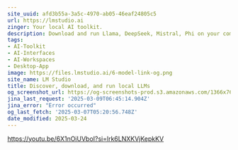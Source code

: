 ```yaml
---
site_uuid: afd3b55a-3a5c-4970-ab05-46eaf24805c5
url: https://lmstudio.ai
zinger: Your local AI toolkit.
description: Download and run Llama, DeepSeek, Mistral, Phi on your computer.
tags:
- AI-Toolkit
- AI-Interfaces
- AI-Workspaces
- Desktop-App
image: https://files.lmstudio.ai/6-model-link-og.png
site_name: LM Studio
title: Discover, download, and run local LLMs
og_screenshot_url: https://og-screenshots-prod.s3.amazonaws.com/1366x768/80/false/6751d818724ffdd34db94495dff2ad1b8f9768ba269fb8575395e2fdc3884040.jpeg
jina_last_request: '2025-03-09T06:45:14.904Z'
jina_error: "Error occurred"
og_last_fetch: '2025-03-07T05:20:56.748Z'
date_modified: 2025-03-24
---
```




https://youtu.be/6X1nOiUVboI?si=lrk6LNXKVjKepkKV
